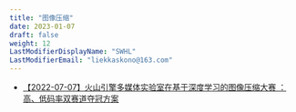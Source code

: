 ```yaml
---
title: "图像压缩"
date: 2023-01-07
draft: false
weight: 12
LastModifierDisplayName: "SWHL"
LastModifierEmail: "liekkaskono@163.com"
---
```

 
- [【2022-07-07】火山引擎多媒体实验室在基于深度学习的图像压缩大赛 ：高、低码率双赛道夺冠方案](https://openaccess.thecvf.com/content/CVPR2022W/CLIC/html/Li_A_Neural-Network_Enhanced_Video_Coding_Framework_Beyond_VVC_CVPRW_2022_paper.html)
